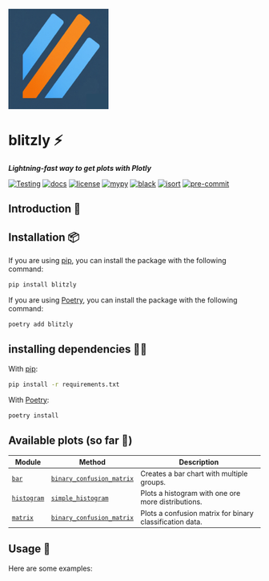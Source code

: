 <img src="https://github.com/invia-flights/blitzly/raw/main/docs/assets/images/icon.png" alt="blitzly logo" width="200" height="200"/><br>
# blitzly ⚡️
***Lightning-fast way to get plots with Plotly***

[![Testing](https://github.com/invia-flights/blitzly/actions/workflows/testing.yml/badge.svg?branch=main)](https://github.com/invia-flights/blitzly/actions/workflows/testing.yml)
[![docs](https://img.shields.io/badge/docs-mkdoks%20material-blue)](https://invia-flights.github.io/blitzly/)
[![license](https://img.shields.io/github/license/invia-flights/blitzly)](https://github.com/invia-flights/blitzly/blob/main/LICENSE)
[![mypy](http://www.mypy-lang.org/static/mypy_badge.svg)](https://github.com/python/mypy)
[![black](https://img.shields.io/badge/code%20style-black-000000.svg)](https://github.com/psf/black)
[![isort](https://img.shields.io/badge/%20imports-isort-%231674b1?style=flat&labelColor=ef8336)](https://github.com/PyCQA/isort)
[![pre-commit](https://img.shields.io/badge/pre--commit-enabled-brightgreen?logo=pre-commit&logoColor=white)](https://github.com/pre-commit/pre-commit)
## Introduction 🎉

## Installation 📦
If you are using [pip](https://pip.pypa.io/en/stable/), you can install the package with the following command:
```bash
pip install blitzly
```

If you are using [Poetry](https://python-poetry.org/), you can install the package with the following command:
```bash
poetry add blitzly
```
## installing dependencies 🧑‍🔧
With [pip](https://pip.pypa.io/en/stable/):
```bash
pip install -r requirements.txt
```

With [Poetry](https://python-poetry.org/):
```bash
poetry install
```
## Available plots (so far 🚀)
| Module | Method | Description |
| ------ | ------ | ----------- |
| [`bar`](https://invia-flights.github.io/blitzly/plots/bar/) | [`binary_confusion_matrix`](https://invia-flights.github.io/blitzly/plots/histogram/#blitzly.plots.bar.group_chart) | Creates a bar chart with multiple groups. |
| [`histogram`](https://invia-flights.github.io/blitzly/plots/histogram/) | [`simple_histogram`](https://invia-flights.github.io/blitzly/plots/histogram/#blitzly.plots.histogram.simple_histogram) | Plots a histogram with one ore more distributions. |
| [`matrix`](https://invia-flights.github.io/blitzly/plots/matrix/) | [`binary_confusion_matrix`](https://invia-flights.github.io/blitzly/plots/histogram/#blitzly.plots.histogram.simple_histogram) | Plots a confusion matrix for binary classification data. |

## Usage 🤌
Here are some examples:
